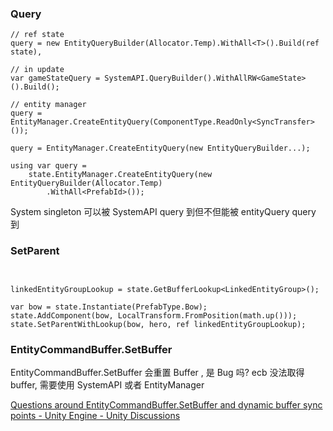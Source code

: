 
### Query

```
// ref state
query = new EntityQueryBuilder(Allocator.Temp).WithAll<T>().Build(ref state),

// in update
var gameStateQuery = SystemAPI.QueryBuilder().WithAllRW<GameState>().Build();

// entity manager
query = EntityManager.CreateEntityQuery(ComponentType.ReadOnly<SyncTransfer>());

query = EntityManager.CreateEntityQuery(new EntityQueryBuilder...);

using var query =  
    state.EntityManager.CreateEntityQuery(new EntityQueryBuilder(Allocator.Temp)  
        .WithAll<PrefabId>());
```

System singleton 可以被 SystemAPI query 到但不但能被 entityQuery query 到
### SetParent

```


linkedEntityGroupLookup = state.GetBufferLookup<LinkedEntityGroup>();

var bow = state.Instantiate(PrefabType.Bow);  
state.AddComponent(bow, LocalTransform.FromPosition(math.up()));  
state.SetParentWithLookup(bow, hero, ref linkedEntityGroupLookup);
```

### EntityCommandBuffer.SetBuffer

EntityCommandBuffer.SetBuffer 会重置 Buffer , 是 Bug 吗?
ecb 没法取得 buffer, 需要使用 SystemAPI 或者 EntityManager

[Questions around EntityCommandBuffer.SetBuffer and dynamic buffer sync points - Unity Engine - Unity Discussions](https://discussions.unity.com/t/questions-around-entitycommandbuffer-setbuffer-and-dynamic-buffer-sync-points/891447)

